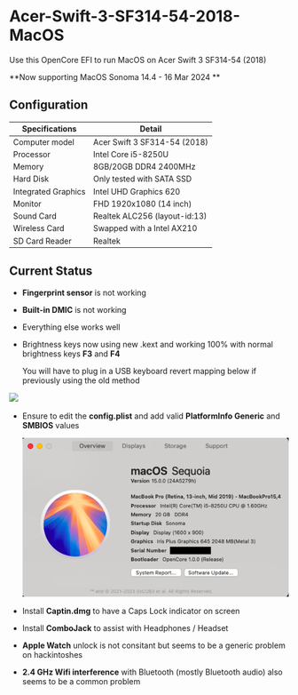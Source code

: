 # Acer-Swift-3-SF314-54-2018-MacOS
Use this OpenCore EFI to run MacOS on Acer Swift 3 SF314-54 (2018) 

**Now supporting MacOS Sonoma 14.4 - 16 Mar 2024 **

## Configuration

| Specifications | Detail                                                  |
| ------------------- | ------------------------------------------- |
| Computer model      | Acer Swift 3 SF314-54 (2018)      |
| Processor           | Intel Core i5-8250U     |
| Memory              | 8GB/20GB  DDR4 2400MHz              |
| Hard Disk           | Only tested with SATA SSD    |
| Integrated Graphics | Intel UHD Graphics 620                     |
| Monitor             |  FHD 1920x1080 (14 inch) |
| Sound Card          | Realtek ALC256 (layout-id:13)           |
| Wireless Card       | Swapped with a Intel AX210                    |
| SD Card Reader      | Realtek                 |


## Current Status

- **Fingerprint sensor** is not working
- **Built-in DMIC** is not working

- Everything else works well

- Brightness keys now using new .kext and working 100% with normal brightness keys **F3** and **F4**
  
  You will have to plug in a USB keyboard revert mapping below if previously using the old method

<img src="IMG_0641.PNG"/>
 
- Ensure to edit the **config.plist** and add valid  **PlatformInfo Generic** and **SMBIOS** values

  <img src="Image1.png"/>

- Install **Captin.dmg** to have a Caps Lock indicator on screen

- Install **ComboJack** to assist with Headphones / Headset

- **Apple Watch** unlock is not consitant but seems to be a generic problem on hackintoshes

- **2.4 GHz Wifi interference** with Bluetooth (mostly Bluetooth audio) also seems to be a common problem
